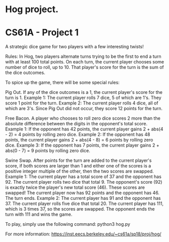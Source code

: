 # Hog project.
# CS61A - Project 1

A strategic dice game for two players with a few interesting twists!

Rules:
In Hog, two players alternate turns trying to be the first to end a turn with at least 100 total points. On each turn, the current player chooses some number of dice to roll, up to 10. That player's score for the turn is the sum of the dice outcomes.

To spice up the game, there will be some special rules:

   Pig Out. If any of the dice outcomes is a 1, the current player's score for the turn is 1.
        Example 1: The current player rolls 7 dice, 5 of which are 1's. They score 1 point for the turn.
        Example 2: The current player rolls 4 dice, all of which are 3's. Since Pig Out did not occur, they score 12 points for the turn.

   Free Bacon. A player who chooses to roll zero dice scores 2 more than the absolute difference between the digits in the opponent's total score.
        Example 1: If the opponent has 42 points, the current player gains 2 + abs(4 - 2) = 4 points by rolling zero dice.
        Example 2: If the opponent has 48 points, the current player gains 2 + abs(4 - 8) = 6 points by rolling zero dice.
        Example 3: If the opponent has 7 points, the current player gains 2 + abs(0 - 7) = 9 points by rolling zero dice.

   Swine Swap. After points for the turn are added to the current player's score, if both scores are larger than 1 and either one of the scores
   is a positive integer multiple of the   other, then the two scores are swapped.
        Example 1: The current player has a total score of 37 and the opponent has 92. The current player rolls two dice that total 9. 
        The opponent's score (92) is exactly twice the player's new total score (46). These scores are swapped! The current player now has 92 points and the opponent has 46. 
        The turn ends.
        Example 2: The current player has 91 and the opponent has 37. The current player rolls five dice that total 20. The current player has 111,
        which is 3 times 37, so the scores are swapped. The opponent ends the turn with 111 and wins the game.
        
To play, simply use the following command: python3 hog.py

For more information: https://inst.eecs.berkeley.edu/~cs61a/sp18/proj/hog/
